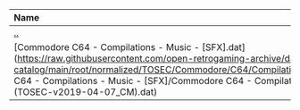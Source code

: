 |Name|Size|
|:---|---:|
|[..](../index.html)|DIR|
|[Commodore C64 - Compilations - Music - [SFX].dat](https://raw.githubusercontent.com/open-retrogaming-archive/dat-catalog/main/root/normalized/TOSEC/Commodore/C64/Compilations/Music/[SFX]/Commodore C64 - Compilations - Music - [SFX]/Commodore C64 - Compilations - Music - [SFX] (TOSEC-v2019-04-07_CM).dat)|876|
